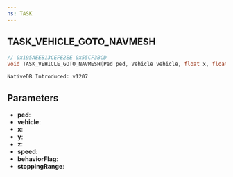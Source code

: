 ```yaml
---
ns: TASK
---
```

## TASK_VEHICLE_GOTO_NAVMESH

```c
// 0x195AEEB13CEFE2EE 0x55CF3BCD
void TASK_VEHICLE_GOTO_NAVMESH(Ped ped, Vehicle vehicle, float x, float y, float z, float speed, int behaviorFlag, float stoppingRange);
```

```
NativeDB Introduced: v1207
```

## Parameters
* **ped**:
* **vehicle**:
* **x**:
* **y**:
* **z**:
* **speed**:
* **behaviorFlag**:
* **stoppingRange**:
